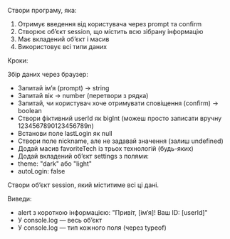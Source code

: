 Створи програму, яка:

1. Отримує введення від користувача через prompt та confirm
2. Створює об’єкт session, що містить всю зібрану інформацію
3. Має вкладений об’єкт і масив
4. Використовує всі типи даних

Кроки:

Збір даних через браузер:
* Запитай ім’я (prompt) → string
* Запитай вік → number (перетвори з рядка)
* Запитай, чи користувач хоче отримувати сповіщення (confirm) → boolean
* Створи фіктивний userId як bigInt (можеш просто записати вручну 1234567890123456789n)
* Встанови поле lastLogin як null
* Створи поле nickname, але не задавай значення (залиш undefined)
* Додай масив favoriteTech із трьох технологій (будь-яких)
* Додай вкладений об’єкт settings з полями:
* theme: "dark" або "light"
* autoLogin: false

Створи об’єкт session, який міститиме всі ці дані.

Виведи:

* alert з короткою інформацією: "Привіт, [ім’я]! Ваш ID: [userId]"
* У console.log — весь обʼєкт
* У console.log — тип кожного поля (через typeof)
